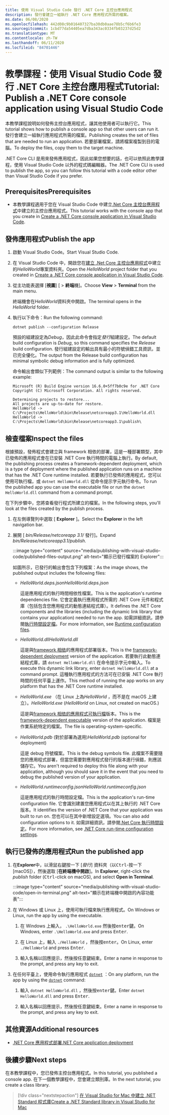 ```yaml
---
title: 使用 Visual Studio Code 發行 .NET Core 主控台應用程式
description: 發行會建立一組執行 .NET Core 應用程式所需的檔案。
ms.date: 06/08/2020
ms.openlocfilehash: 442d08c9b016407327ba30db0aae78b5cf6b6fe3
ms.sourcegitcommit: 1cbd77da54405ea7dba343ac0334fb03237d25d2
ms.translationtype: MT
ms.contentlocale: zh-TW
ms.lasthandoff: 06/11/2020
ms.locfileid: "84701446"
---
```

# <a name="tutorial-publish-a-net-core-console-application-using-visual-studio-code"></a><span data-ttu-id="71835-103">教學課程：使用 Visual Studio Code 發行 .NET Core 主控台應用程式</span><span class="sxs-lookup"><span data-stu-id="71835-103">Tutorial: Publish a .NET Core console application using Visual Studio Code</span></span>

<span data-ttu-id="71835-104">本教學課程說明如何發佈主控台應用程式，讓其他使用者可以執行它。</span><span class="sxs-lookup"><span data-stu-id="71835-104">This tutorial shows how to publish a console app so that other users can run it.</span></span> <span data-ttu-id="71835-105">發行會建立一組執行應用程式所需的檔案。</span><span class="sxs-lookup"><span data-stu-id="71835-105">Publishing creates the set of files that are needed to run an application.</span></span> <span data-ttu-id="71835-106">若要部署檔案，請將檔案複製到目的電腦。</span><span class="sxs-lookup"><span data-stu-id="71835-106">To deploy the files, copy them to the target machine.</span></span>

<span data-ttu-id="71835-107">.NET Core CLI 是用來發佈應用程式，因此如果您想要的話，也可以依照此教學課程，使用 Visual Studio Code 以外的程式碼編輯器。</span><span class="sxs-lookup"><span data-stu-id="71835-107">The .NET Core CLI is used to publish the app, so you can follow this tutorial with a code editor other than Visual Studio Code if you prefer.</span></span>

## <a name="prerequisites"></a><span data-ttu-id="71835-108">Prerequisites</span><span class="sxs-lookup"><span data-stu-id="71835-108">Prerequisites</span></span>

- <span data-ttu-id="71835-109">本教學課程適用于您在 Visual Studio Code 中建立[.Net Core 主控台應用程式](with-visual-studio-code.md)中建立的主控台應用程式。</span><span class="sxs-lookup"><span data-stu-id="71835-109">This tutorial works with the console app that you create in [Create a .NET Core console application in Visual Studio Code](with-visual-studio-code.md).</span></span>

## <a name="publish-the-app"></a><span data-ttu-id="71835-110">發佈應用程式</span><span class="sxs-lookup"><span data-stu-id="71835-110">Publish the app</span></span>

1. <span data-ttu-id="71835-111">啟動 Visual Studio Code。</span><span class="sxs-lookup"><span data-stu-id="71835-111">Start Visual Studio Code.</span></span>

1. <span data-ttu-id="71835-112">在 Visual Studio Code 中，開啟您在[建立 .Net Core 主控台應用程式](with-visual-studio-code.md)中建立的*HelloWorld*專案資料夾。</span><span class="sxs-lookup"><span data-stu-id="71835-112">Open the *HelloWorld* project folder that you created in [Create a .NET Core console application in Visual Studio Code](with-visual-studio-code.md).</span></span>

1. <span data-ttu-id="71835-113">從主功能表選擇 [**視圖**] [  >  **終端**機]。</span><span class="sxs-lookup"><span data-stu-id="71835-113">Choose **View** > **Terminal** from the main menu.</span></span>

   <span data-ttu-id="71835-114">終端機會在*HelloWorld*資料夾中開啟。</span><span class="sxs-lookup"><span data-stu-id="71835-114">The terminal opens in the *HelloWorld* folder.</span></span>

1. <span data-ttu-id="71835-115">執行以下命令：</span><span class="sxs-lookup"><span data-stu-id="71835-115">Run the following command:</span></span>

   ```dotnetcli
   dotnet publish --configuration Release
   ```

   <span data-ttu-id="71835-116">預設的組建設定為*Debug*，因此此命令會指定*發行*組建設定。</span><span class="sxs-lookup"><span data-stu-id="71835-116">The default build configuration is *Debug*, so this command specifies the *Release* build configuration.</span></span> <span data-ttu-id="71835-117">發行組建設定的輸出具有最小的符號偵錯工具資訊，並已完全優化。</span><span class="sxs-lookup"><span data-stu-id="71835-117">The output from the Release build configuration has minimal symbolic debug information and is fully optimized.</span></span>

   <span data-ttu-id="71835-118">命令輸出會類似下列範例：</span><span class="sxs-lookup"><span data-stu-id="71835-118">The command output is similar to the following example:</span></span>

   ```
   Microsoft (R) Build Engine version 16.6.0+5ff7b0c9e for .NET Core
   Copyright (C) Microsoft Corporation. All rights reserved.

   Determining projects to restore...
   All projects are up-to-date for restore.
   HelloWorld -> C:\Projects\HelloWorld\bin\Release\netcoreapp3.1\HelloWorld.dll
   HelloWorld -> C:\Projects\HelloWorld\bin\Release\netcoreapp3.1\publish\
   ```

## <a name="inspect-the-files"></a><span data-ttu-id="71835-119">檢查檔案</span><span class="sxs-lookup"><span data-stu-id="71835-119">Inspect the files</span></span>

<span data-ttu-id="71835-120">根據預設，發佈程式會建立與 framework 相依的部署，這是一種部署類型，其中已發佈的應用程式會在已安裝 .NET Core 執行時間的電腦上執行。</span><span class="sxs-lookup"><span data-stu-id="71835-120">By default, the publishing process creates a framework-dependent deployment, which is a type of deployment where the published application runs on a machine that has the .NET Core runtime installed.</span></span> <span data-ttu-id="71835-121">若要執行已發佈的應用程式，您可以使用可執行檔，或 `dotnet HelloWorld.dll` 從命令提示字元執行命令。</span><span class="sxs-lookup"><span data-stu-id="71835-121">To run the published app you can use the executable file or run the `dotnet HelloWorld.dll` command from a command prompt.</span></span>

<span data-ttu-id="71835-122">在下列步驟中，您將查看發行程式所建立的檔案。</span><span class="sxs-lookup"><span data-stu-id="71835-122">In the following steps, you'll look at the files created by the publish process.</span></span>

1. <span data-ttu-id="71835-123">在左側導覽列中選取 [ **Explorer** ]。</span><span class="sxs-lookup"><span data-stu-id="71835-123">Select the **Explorer** in the left navigation bar.</span></span>

1. <span data-ttu-id="71835-124">展開 [ *bin/Release/netcoreapp 3.1/* 發行]。</span><span class="sxs-lookup"><span data-stu-id="71835-124">Expand *bin/Release/netcoreapp3.1/publish*.</span></span>

   :::image type="content" source="media/publishing-with-visual-studio-code/published-files-output.png" alt-text="顯示已發行檔案的 Explorer":::

   <span data-ttu-id="71835-126">如圖所示，已發行的輸出會包含下列檔案：</span><span class="sxs-lookup"><span data-stu-id="71835-126">As the image shows, the published output includes the following files:</span></span>

   * <span data-ttu-id="71835-127">*HelloWorld.deps.json*</span><span class="sxs-lookup"><span data-stu-id="71835-127">*HelloWorld.deps.json*</span></span>

      <span data-ttu-id="71835-128">這是應用程式的執行時間相依性檔案。</span><span class="sxs-lookup"><span data-stu-id="71835-128">This is the application's runtime dependencies file.</span></span> <span data-ttu-id="71835-129">它會定義執行應用程式所需的 .NET Core 元件和程式庫（包括包含您應用程式的動態連結程式庫）。</span><span class="sxs-lookup"><span data-stu-id="71835-129">It defines the .NET Core components and the libraries (including the dynamic link library that contains your application) needed to run the app.</span></span> <span data-ttu-id="71835-130">如需詳細資訊，請參閱[執行時間設定檔](https://github.com/dotnet/cli/blob/85ca206d84633d658d7363894c4ea9d59e515c1a/Documentation/specs/runtime-configuration-file.md)。</span><span class="sxs-lookup"><span data-stu-id="71835-130">For more information, see [Runtime configuration files](https://github.com/dotnet/cli/blob/85ca206d84633d658d7363894c4ea9d59e515c1a/Documentation/specs/runtime-configuration-file.md).</span></span>

   * <span data-ttu-id="71835-131">*HelloWorld.dll*</span><span class="sxs-lookup"><span data-stu-id="71835-131">*HelloWorld.dll*</span></span>

      <span data-ttu-id="71835-132">這是與[framework 相依](../deploying/deploy-with-cli.md#framework-dependent-deployment)的應用程式部署版本。</span><span class="sxs-lookup"><span data-stu-id="71835-132">This is the [framework-dependent deployment](../deploying/deploy-with-cli.md#framework-dependent-deployment) version of the application.</span></span> <span data-ttu-id="71835-133">若要執行此動態連結程式庫，請 `dotnet HelloWorld.dll` 在命令提示字元中輸入。</span><span class="sxs-lookup"><span data-stu-id="71835-133">To execute this dynamic link library, enter `dotnet HelloWorld.dll` at a command prompt.</span></span> <span data-ttu-id="71835-134">這種執行應用程式的方法可在已安裝 .NET Core 執行時間的任何平臺上運作。</span><span class="sxs-lookup"><span data-stu-id="71835-134">This method of running the app works on any platform that has the .NET Core runtime installed.</span></span>

   * <span data-ttu-id="71835-135">*HelloWorld.exe* （在 Linux 上為*HelloWorld* ，而不是在 macOS 上建立）。</span><span class="sxs-lookup"><span data-stu-id="71835-135">*HelloWorld.exe* (*HelloWorld* on Linux, not created on macOS.)</span></span>

      <span data-ttu-id="71835-136">這是與[framework 相依的應用程式可執行檔](../deploying/deploy-with-cli.md#framework-dependent-executable)版本。</span><span class="sxs-lookup"><span data-stu-id="71835-136">This is the [framework-dependent executable](../deploying/deploy-with-cli.md#framework-dependent-executable) version of the application.</span></span> <span data-ttu-id="71835-137">檔案是作業系統特定的檔案。</span><span class="sxs-lookup"><span data-stu-id="71835-137">The file is operating-system-specific.</span></span>

   * <span data-ttu-id="71835-138">*HelloWorld.pdb* (對於部署為選用)</span><span class="sxs-lookup"><span data-stu-id="71835-138">*HelloWorld.pdb* (optional for deployment)</span></span>

      <span data-ttu-id="71835-139">這是 debug 符號檔案。</span><span class="sxs-lookup"><span data-stu-id="71835-139">This is the debug symbols file.</span></span> <span data-ttu-id="71835-140">此檔案不需要隨您的應用程式部署，但當您需要對應用程式發行的版本進行偵錯，則應該儲存它。</span><span class="sxs-lookup"><span data-stu-id="71835-140">You aren't required to deploy this file along with your application, although you should save it in the event that you need to debug the published version of your application.</span></span>

   * <span data-ttu-id="71835-141">*HelloWorld.runtimeconfig.json*</span><span class="sxs-lookup"><span data-stu-id="71835-141">*HelloWorld.runtimeconfig.json*</span></span>

      <span data-ttu-id="71835-142">這是應用程式的執行時間設定檔。</span><span class="sxs-lookup"><span data-stu-id="71835-142">This is the application's run-time configuration file.</span></span> <span data-ttu-id="71835-143">它會識別建置您應用程式以在其上執行的 .NET Core 版本。</span><span class="sxs-lookup"><span data-stu-id="71835-143">It identifies the version of .NET Core that your application was built to run on.</span></span> <span data-ttu-id="71835-144">您也可以在其中新增設定選項。</span><span class="sxs-lookup"><span data-stu-id="71835-144">You can also add configuration options to it.</span></span> <span data-ttu-id="71835-145">如需詳細資訊，請參閱[.Net Core 執行時間設定](../run-time-config/index.md#runtimeconfigjson)。</span><span class="sxs-lookup"><span data-stu-id="71835-145">For more information, see [.NET Core run-time configuration settings](../run-time-config/index.md#runtimeconfigjson).</span></span>

## <a name="run-the-published-app"></a><span data-ttu-id="71835-146">執行已發佈的應用程式</span><span class="sxs-lookup"><span data-stu-id="71835-146">Run the published app</span></span>

1. <span data-ttu-id="71835-147">在**Explorer**中，以滑鼠右鍵按一下 [*發行*] 資料夾（以<kbd>Ctrl</kbd>-按一下 [macOS]），然後選取 [**在終端機中開啟**]。</span><span class="sxs-lookup"><span data-stu-id="71835-147">In **Explorer**, right-click the *publish* folder (<kbd>Ctrl</kbd>-click on macOS), and select **Open in Terminal**.</span></span>

   :::image type="content" source="media/publishing-with-visual-studio-code/open-in-terminal.png" alt-text="顯示在終端機中開啟的內容功能表":::

1. <span data-ttu-id="71835-149">在 Windows 或 Linux 上，使用可執行檔來執行應用程式。</span><span class="sxs-lookup"><span data-stu-id="71835-149">On Windows or Linux, run the app by using the executable.</span></span>

   1. <span data-ttu-id="71835-150">在 Windows 上輸入， `.\HelloWorld.exe` 然後按<kbd>enter</kbd>鍵。</span><span class="sxs-lookup"><span data-stu-id="71835-150">On Windows, enter `.\HelloWorld.exe` and press <kbd>Enter</kbd>.</span></span>

   1. <span data-ttu-id="71835-151">在 Linux 上，輸入 `./HelloWorld` ，然後按<kbd>enter</kbd>。</span><span class="sxs-lookup"><span data-stu-id="71835-151">On Linux, enter `./HelloWorld` and press <kbd>Enter</kbd>.</span></span>

   1. <span data-ttu-id="71835-152">輸入名稱以回應提示，然後按任意鍵結束。</span><span class="sxs-lookup"><span data-stu-id="71835-152">Enter a name in response to the prompt, and press any key to exit.</span></span>

1. <span data-ttu-id="71835-153">在任何平臺上，使用命令執行應用程式 [`dotnet`](../tools/dotnet.md) ：</span><span class="sxs-lookup"><span data-stu-id="71835-153">On any platform, run the app by using the  [`dotnet`](../tools/dotnet.md) command:</span></span>

   1. <span data-ttu-id="71835-154">輸入 `dotnet HelloWorld.dll` ，然後按<kbd>enter</kbd>鍵。</span><span class="sxs-lookup"><span data-stu-id="71835-154">Enter `dotnet HelloWorld.dll` and press <kbd>Enter</kbd>.</span></span>

   1. <span data-ttu-id="71835-155">輸入名稱以回應提示，然後按任意鍵結束。</span><span class="sxs-lookup"><span data-stu-id="71835-155">Enter a name in response to the prompt, and press any key to exit.</span></span>

## <a name="additional-resources"></a><span data-ttu-id="71835-156">其他資源</span><span class="sxs-lookup"><span data-stu-id="71835-156">Additional resources</span></span>

- [<span data-ttu-id="71835-157">.NET Core 應用程式部署</span><span class="sxs-lookup"><span data-stu-id="71835-157">.NET Core application deployment</span></span>](../deploying/index.md)

## <a name="next-steps"></a><span data-ttu-id="71835-158">後續步驟</span><span class="sxs-lookup"><span data-stu-id="71835-158">Next steps</span></span>

<span data-ttu-id="71835-159">在本教學課程中，您已發佈主控台應用程式。</span><span class="sxs-lookup"><span data-stu-id="71835-159">In this tutorial, you published a console app.</span></span> <span data-ttu-id="71835-160">在下一個教學課程中，您會建立類別庫。</span><span class="sxs-lookup"><span data-stu-id="71835-160">In the next tutorial, you create a class library.</span></span>

> [!div class="nextstepaction"]
> [<span data-ttu-id="71835-161">在 Visual Studio for Mac 中建立 .NET Standard 程式庫</span><span class="sxs-lookup"><span data-stu-id="71835-161">Create a .NET Standard library in Visual Studio for Mac</span></span>](library-with-visual-studio-mac.md)
